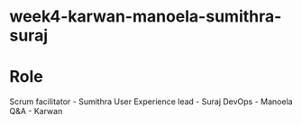 # week4-karwan-manoela-sumithra-suraj

# Role
Scrum facilitator - Sumithra
User Experience lead - Suraj
DevOps - Manoela
Q&A - Karwan

